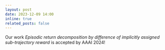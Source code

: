 ```yaml
---
layout: post
date: 2023-12-09 14:00
inline: true
related_posts: false
---
```


Our work *Episodic return decomposition by difference of implicitly assigned sub-trajectory reward* is accepted by AAAI 2024!
